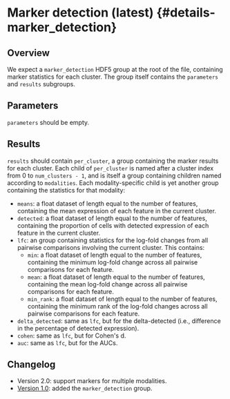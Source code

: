 # Marker detection (latest) {#details-marker_detection}

## Overview

We expect a `marker_detection` HDF5 group at the root of the file, containing marker statistics for each cluster.
The group itself contains the `parameters` and `results` subgroups.

## Parameters

`parameters` should be empty.

## Results

`results` should contain `per_cluster`, a group containing the marker results for each cluster.
Each child of `per_cluster` is named after a cluster index from 0 to `num_clusters - 1`, and is itself a group containing children named according to `modalities`.
Each modality-specific child is yet another group containing the statistics for that modality:

- `means`: a float dataset of length equal to the number of features, containing the mean expression of each feature in the current cluster.
- `detected`: a float dataset of length equal to the number of features, containing the proportion of cells with detected expression of each feature in the current cluster.
- `lfc`: an group containing statistics for the log-fold changes from all pairwise comparisons involving the current cluster.
  This contains:
  - `min`: a float dataset of length equal to the number of features, containing the minimum log-fold change across all pairwise comparisons for each feature.
  - `mean`: a float dataset of length equal to the number of features, containing the mean log-fold change across all pairwise comparisons for each feature.
  - `min_rank`: a float dataset of length equal to the number of features, containing the minimum rank of the log-fold changes across all pairwise comparisons for each feature.
- `delta_detected`: same as `lfc`, but for the delta-detected (i.e., difference in the percentage of detected expression).
- `cohen`: same as `lfc`, but for Cohen's d.
- `auc`: same as `lfc`, but for the AUCs.

## Changelog

- Version 2.0: support markers for multiple modalities.
- [Version 1.0](v1_0.md): added the `marker_detection` group.
